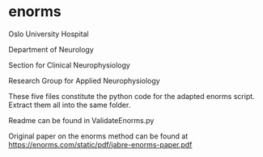 # enorms
Oslo University Hospital

Department of Neurology

Section for Clinical Neurophysiology

Research Group for Applied Neurophysiology


These five files constitute the python code for the adapted enorms script.
Extract them all into the same folder.

Readme can be found in ValidateEnorms.py


Original paper on the enorms method can be found at https://enorms.com/static/pdf/jabre-enorms-paper.pdf
